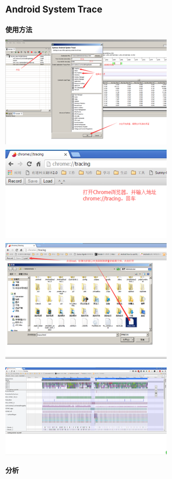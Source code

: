 # Android System Trace

## 使用方法

![](/assets/QQ截图20160914155601.png)

![](/assets/QQ截图20160914161330.png)

![](/assets/QQ截图20160914161458.png)

![](/assets/QQ截图20160914162438.png)



## 分析



